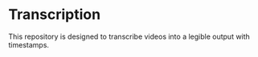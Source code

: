 # Transcription
This repository is designed to transcribe videos into a legible output with timestamps.
